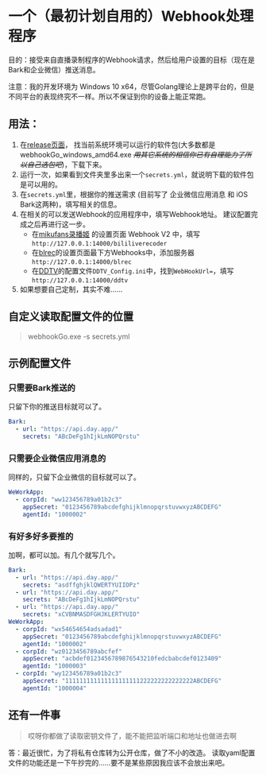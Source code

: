 # 一个（最初计划自用的）Webhook处理程序

目的：接受来自直播录制程序的Webhook请求，然后给用户设置的目标（现在是Bark和企业微信）推送消息。

注意：我的开发环境为 Windows 10 x64，尽管Golang理论上是跨平台的，但是不同平台的表现终究不一样。所以不保证到你的设备上能正常跑。

## 用法：
1. 在[release页面](https://github.com/Janet-Baker/webhookGo/releases)，
找当前系统环境可以运行的软件包(大多数都是 webhookGo_windows_amd64.exe
~~_用其它系统的相信你已有自理能力了所以自己选包吧_~~)，下载下来。
2. 运行一次，如果看到文件夹里多出来一个`secrets.yml`，就说明下载的软件包是可以用的。
3. 在`secrets.yml`里，根据你的推送需求
(目前写了 企业微信应用消息 和 iOS Bark这两种)，填写相关的信息。
4. 在相关的可以发送Webhook的应用程序中，填写Webhook地址。
建议配置完成之后再进行这一步。
   - 在[mikufans录播姬](rec.danmuji.org/)
   的设置页面 Webhook V2 中，填写`http://127.0.0.1:14000/bililiverecoder`
   - 在[blrec](https://github.com/acgnhiki/blrec/)的设置页面最下方Webhooks中，添加服务器
   `http://127.0.0.1:14000/blrec`
   - 在[DDTV](https://ddtv.pro/)的配置文件`DDTV_Config.ini`中，找到`WebHookUrl=`，填写`http://127.0.0.1:14000/ddtv`
5. 如果想要自己定制，其实不难……

## 自定义读取配置文件的位置
> webhookGo.exe -s secrets.yml

## 示例配置文件
### 只需要Bark推送的
只留下你的推送目标就可以了。
```yaml
Bark:
  - url: "https://api.day.app/"
    secrets: "ABcDeFg1hIjkLmNOPQrstu"
```

### 只需要企业微信应用消息的
同样的，只留下企业微信的目标就可以了。
```yaml
WeWorkApp:
  - corpId: "ww123456789a01b2c3"
    appSecret: "0123456789abcdefghijklmnopqrstuvwxyzABCDEFG"
    agentId: "1000002"
```

### 有好多好多要推的
加啊，都可以加。有几个就写几个。
```yaml
Bark:
  - url: "https://api.day.app/"
    secrets: "asdffghjklQWERTYUIIOPz"
  - url: "https://api.day.app/"
    secrets: "ABcDeFg1hIjkLmNOPQrstu"
  - url: "https://api.day.app/"
    secrets: "xCVBNMASDFGHJKLERTYUIO"
WeWorkApp:
  - corpId: "wx54654654adsadad1"
    appSecret: "0123456789abcdefghijklmnopqrstuvwxyzABCDEFG"
    agentId: "1000002"
  - corpId: "wz0123456789abcfef"
    appSecret: "acbdef0123456789876543210fedcbabcdef0123409"
    agentId: "1000003"
  - corpId: "wy123456789a01b2c3"
    appSecret: "111111111111111111111222222222222222ABCDEFG"
    agentId: "1000004"
```

## 还有一件事
> 哎呀你都做了读取密钥文件了，能不能把监听端口和地址也做进去啊

答：最近很忙，为了将私有仓库转为公开仓库，做了不小的改造。
读取yaml配置文件的功能还是一下午抄完的……要不是某些原因我应该不会放出来吧。